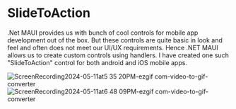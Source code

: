 # SlideToAction
.Net MAUI provides us with bunch of cool controls for mobile app development out of the box. But these controls are quite basic in look and feel and often does not meet our UI/UX requirements. Hence .NET MAUI allows us to create custom controls using handlers.
I have created one such "SlideToAction" control for both android and iOS mobile apps.


![ScreenRecording2024-05-11at5 35 20PM-ezgif com-video-to-gif-converter](https://github.com/Kushaltyagi/SlideToAction/assets/66321060/a15b0540-bf88-4652-9f04-f78510e2e099)
![ScreenRecording2024-05-11at6 48 09PM-ezgif com-video-to-gif-converter](https://github.com/Kushaltyagi/SlideToAction/assets/66321060/279a73c8-fcce-47cf-a134-3356509eaac8)
